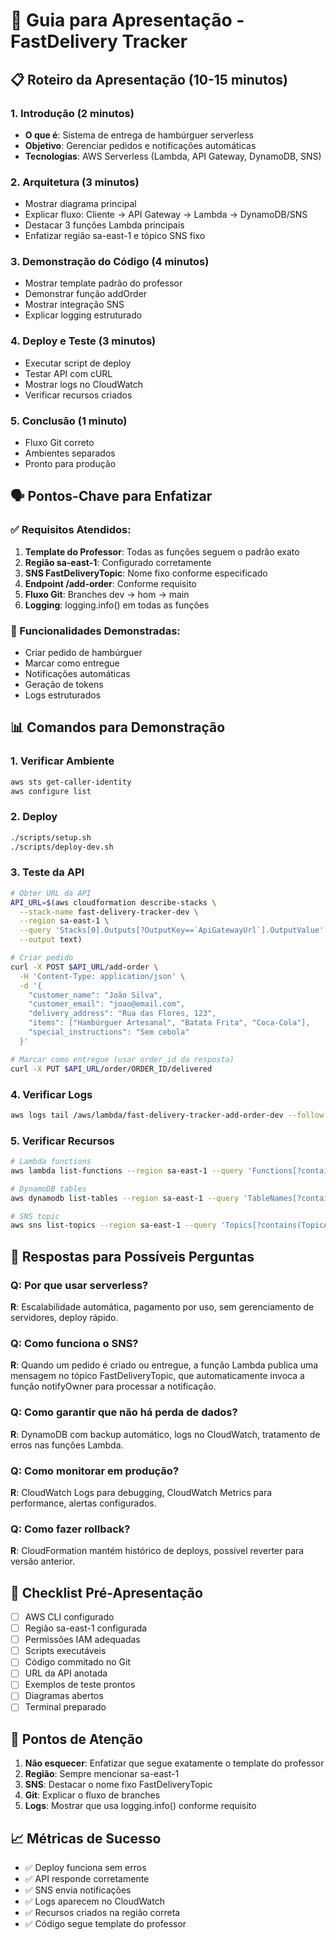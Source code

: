 # 🎥 Guia para Apresentação - FastDelivery Tracker

## 📋 Roteiro da Apresentação (10-15 minutos)

### 1. Introdução (2 minutos)
- **O que é**: Sistema de entrega de hambúrguer serverless
- **Objetivo**: Gerenciar pedidos e notificações automáticas
- **Tecnologias**: AWS Serverless (Lambda, API Gateway, DynamoDB, SNS)

### 2. Arquitetura (3 minutos)
- Mostrar diagrama principal
- Explicar fluxo: Cliente → API Gateway → Lambda → DynamoDB/SNS
- Destacar 3 funções Lambda principais
- Enfatizar região sa-east-1 e tópico SNS fixo

### 3. Demonstração do Código (4 minutos)
- Mostrar template padrão do professor
- Demonstrar função addOrder
- Mostrar integração SNS
- Explicar logging estruturado

### 4. Deploy e Teste (3 minutos)
- Executar script de deploy
- Testar API com cURL
- Mostrar logs no CloudWatch
- Verificar recursos criados

### 5. Conclusão (1 minuto)
- Fluxo Git correto
- Ambientes separados
- Pronto para produção

## 🗣️ Pontos-Chave para Enfatizar

### ✅ Requisitos Atendidos:
1. **Template do Professor**: Todas as funções seguem o padrão exato
2. **Região sa-east-1**: Configurado corretamente
3. **SNS FastDeliveryTopic**: Nome fixo conforme especificado
4. **Endpoint /add-order**: Conforme requisito
5. **Fluxo Git**: Branches dev → hom → main
6. **Logging**: logging.info() em todas as funções

### 🔧 Funcionalidades Demonstradas:
- Criar pedido de hambúrguer
- Marcar como entregue
- Notificações automáticas
- Geração de tokens
- Logs estruturados

## 📊 Comandos para Demonstração

### 1. Verificar Ambiente
```bash
aws sts get-caller-identity
aws configure list
```

### 2. Deploy
```bash
./scripts/setup.sh
./scripts/deploy-dev.sh
```

### 3. Teste da API
```bash
# Obter URL da API
API_URL=$(aws cloudformation describe-stacks \
  --stack-name fast-delivery-tracker-dev \
  --region sa-east-1 \
  --query 'Stacks[0].Outputs[?OutputKey==`ApiGatewayUrl`].OutputValue' \
  --output text)

# Criar pedido
curl -X POST $API_URL/add-order \
  -H 'Content-Type: application/json' \
  -d '{
    "customer_name": "João Silva",
    "customer_email": "joao@email.com",
    "delivery_address": "Rua das Flores, 123",
    "items": ["Hambúrguer Artesanal", "Batata Frita", "Coca-Cola"],
    "special_instructions": "Sem cebola"
  }'

# Marcar como entregue (usar order_id da resposta)
curl -X PUT $API_URL/order/ORDER_ID/delivered
```

### 4. Verificar Logs
```bash
aws logs tail /aws/lambda/fast-delivery-tracker-add-order-dev --follow --region sa-east-1
```

### 5. Verificar Recursos
```bash
# Lambda functions
aws lambda list-functions --region sa-east-1 --query 'Functions[?contains(FunctionName, `fast-delivery-tracker`)]'

# DynamoDB tables
aws dynamodb list-tables --region sa-east-1 --query 'TableNames[?contains(@, `fast-delivery-tracker`)]'

# SNS topic
aws sns list-topics --region sa-east-1 --query 'Topics[?contains(TopicArn, `FastDeliveryTopic`)]'
```

## 🎯 Respostas para Possíveis Perguntas

### Q: Por que usar serverless?
**R**: Escalabilidade automática, pagamento por uso, sem gerenciamento de servidores, deploy rápido.

### Q: Como funciona o SNS?
**R**: Quando um pedido é criado ou entregue, a função Lambda publica uma mensagem no tópico FastDeliveryTopic, que automaticamente invoca a função notifyOwner para processar a notificação.

### Q: Como garantir que não há perda de dados?
**R**: DynamoDB com backup automático, logs no CloudWatch, tratamento de erros nas funções Lambda.

### Q: Como monitorar em produção?
**R**: CloudWatch Logs para debugging, CloudWatch Metrics para performance, alertas configurados.

### Q: Como fazer rollback?
**R**: CloudFormation mantém histórico de deploys, possível reverter para versão anterior.

## 📝 Checklist Pré-Apresentação

- [ ] AWS CLI configurado
- [ ] Região sa-east-1 configurada
- [ ] Permissões IAM adequadas
- [ ] Scripts executáveis
- [ ] Código commitado no Git
- [ ] URL da API anotada
- [ ] Exemplos de teste prontos
- [ ] Diagramas abertos
- [ ] Terminal preparado

## 🚨 Pontos de Atenção

1. **Não esquecer**: Enfatizar que segue exatamente o template do professor
2. **Região**: Sempre mencionar sa-east-1
3. **SNS**: Destacar o nome fixo FastDeliveryTopic
4. **Git**: Explicar o fluxo de branches
5. **Logs**: Mostrar que usa logging.info() conforme requisito

## 📈 Métricas de Sucesso

- ✅ Deploy funciona sem erros
- ✅ API responde corretamente
- ✅ SNS envia notificações
- ✅ Logs aparecem no CloudWatch
- ✅ Recursos criados na região correta
- ✅ Código segue template do professor
